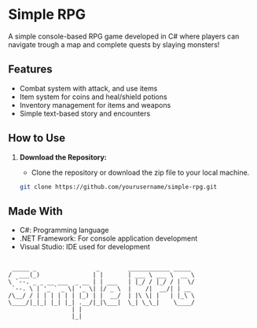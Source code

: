 # Simple RPG

A simple console-based RPG game developed in C# where players can navigate trough a map and complete quests by slaying monsters!

## Features
- Combat system with attack, and use items
- Item system for coins and heal/shield potions
- Inventory management for items and weapons
- Simple text-based story and encounters

## How to Use

1. **Download the Repository:**
   - Clone the repository or download the zip file to your local machine.

   ```bash
   git clone https://github.com/yourusername/simple-rpg.git

## Made With
   - C#: Programming language
   - .NET Framework: For console application development
   - Visual Studio: IDE used for development

```

 _____ _                 _        ____________ _____ 
/  ___(_)               | |       | ___ \ ___ \  __ \
\ `--. _ _ __ ___  _ __ | | ___   | |_/ / |_/ / |  \/
 `--. \ | '_ ` _ \| '_ \| |/ _ \  |    /|  __/| | __ 
/\__/ / | | | | | | |_) | |  __/  | |\ \| |   | |_\ \
\____/|_|_| |_| |_| .__/|_|\___|  \_| \_\_|    \____/
                  | |                                
                  |_|                                
                                                                                      
```
